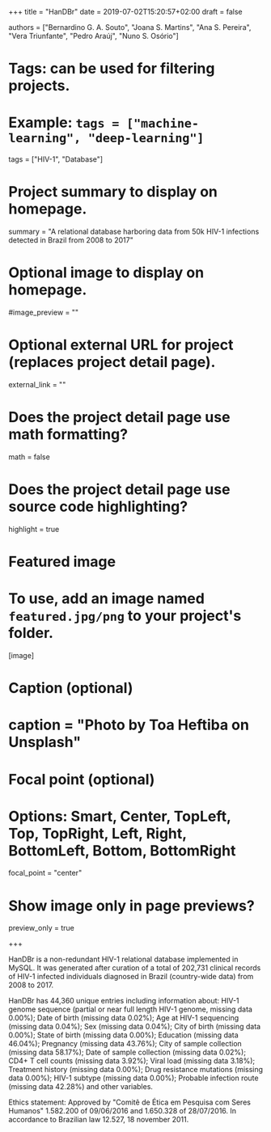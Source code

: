+++
title = "HanDBr"
date = 2019-07-02T15:20:57+02:00
draft = false

authors = ["Bernardino G. A. Souto", "Joana S. Martins", "Ana S. Pereira", "Vera Triunfante", "Pedro Araúj", "Nuno S. Osório"]

# Tags: can be used for filtering projects.
# Example: `tags = ["machine-learning", "deep-learning"]`
tags = ["HIV-1", "Database"]

# Project summary to display on homepage.
summary = "A relational database harboring data from 50k HIV-1 infections detected in Brazil from 2008 to 2017"

# Optional image to display on homepage.
#image_preview = ""

# Optional external URL for project (replaces project detail page).
external_link = ""

# Does the project detail page use math formatting?
math = false

# Does the project detail page use source code highlighting?
highlight = true

# Featured image
# To use, add an image named `featured.jpg/png` to your project's folder. 
[image]
  # Caption (optional)
  # caption = "Photo by Toa Heftiba on Unsplash"

  # Focal point (optional)
  # Options: Smart, Center, TopLeft, Top, TopRight, Left, Right, BottomLeft, Bottom, BottomRight
  focal_point = "center"

  # Show image only in page previews?
  preview_only = true

+++

HanDBr is a non-redundant HIV-1 relational database implemented in MySQL. It was generated after curation of a total of 202,731 clinical records of HIV-1 infected individuals diagnosed in Brazil (country-wide data) from 2008 to 2017.
 
HanDBr has 44,360 unique entries including information about:  HIV-1 genome sequence (partial or near full length HIV-1 genome, missing data 0.00%); Date of birth (missing data 0.02%); Age at HIV-1 sequencing (missing data 0.04%); Sex (missing data 0.04%); City of birth (missing data 0.00%); State of birth (missing data 0.00%); Education (missing data 46.04%); Pregnancy (missing data 43.76%); City of sample collection (missing data 58.17%); Date of sample collection (missing data 0.02%); CD4+ T cell counts (missing data 3.92%); Viral load (missing data 3.18%); Treatment history (missing data 0.00%); Drug resistance mutations (missing data 0.00%); HIV-1 subtype (missing data 0.00%); Probable infection route (missing data 42.28%) and other variables.
 
Ethics statement:
Approved by "Comitê de Ética em Pesquisa com Seres Humanos" 1.582.200 of 09/06/2016 and 1.650.328 of 28/07/2016.   In accordance to Brazilian law 12.527, 18 november 2011.
